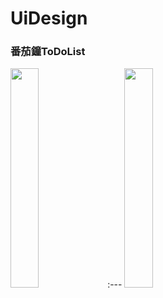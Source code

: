 # UiDesign
### 番茄鐘ToDoList

<img src="https://tw-blackbear.github.io/UiDesign/TOMO-番茄鐘2.jpg" width="30%" height="30%"></img>
:---
<img src="https://tw-blackbear.github.io/UiDesign/TOMO2.jpg" width="30%" height="30%"></img>
